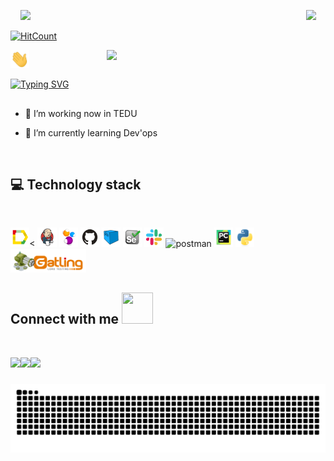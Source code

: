 <!--🪳ROACH&🕷️SPIDER--> 
<p align="center">
<img src="https://media.giphy.com/media/2fC8cduAc35UIAxHDE/giphy.gif" width="150">&nbsp;&nbsp;&nbsp;&nbsp;&nbsp;&nbsp;&nbsp;&nbsp;&nbsp;&nbsp;&nbsp;&nbsp;&nbsp;&nbsp;&nbsp;&nbsp;&nbsp;&nbsp;&nbsp;&nbsp;&nbsp;&nbsp;&nbsp;&nbsp;&nbsp;&nbsp;&nbsp;&nbsp;&nbsp;&nbsp;&nbsp;&nbsp;&nbsp;&nbsp;&nbsp;&nbsp;&nbsp;&nbsp;&nbsp;&nbsp;&nbsp;&nbsp;&nbsp;&nbsp;&nbsp;&nbsp;&nbsp;&nbsp;&nbsp;&nbsp;&nbsp;&nbsp;&nbsp;&nbsp;&nbsp;&nbsp;&nbsp;&nbsp;&nbsp;&nbsp;&nbsp;&nbsp;&nbsp;&nbsp;&nbsp;&nbsp;&nbsp;&nbsp;&nbsp;&nbsp;&nbsp;&nbsp;&nbsp;&nbsp;&nbsp;&nbsp;&nbsp;&nbsp;&nbsp;&nbsp;&nbsp;&nbsp;&nbsp;&nbsp;&nbsp;&nbsp;&nbsp;&nbsp;&nbsp;&nbsp;&nbsp;&nbsp;&nbsp;&nbsp;&nbsp;&nbsp;&nbsp;&nbsp;&nbsp;&nbsp;&nbsp;&nbsp;&nbsp;&nbsp;&nbsp;&nbsp;&nbsp;&nbsp;&nbsp;&nbsp;&nbsp;&nbsp;<img src="https://c.tenor.com/3dgbcMt6Kx4AAAAi/spider-insect.gif" width="50">


[![HitCount](https://komarev.com/ghpvc/?username=browserneo&label=Profile%20views&color=60dae2&style=flat)](https://github.com/browserneo)


      
       


<img align="right" width="350" src="https://d585tldpucybw.cloudfront.net/sfimages/default-source/productsimages/teststudio/lp-710x510-case-2-illustration.png"/>

  <img src="steck/wave.gif" width="30px">
  
  
  [![Typing SVG](https://readme-typing-svg.demolab.com/?lines=Hi,+I’m+George;QA+Engineer;Load+testing;QA+Automation+Python;QA+Automation+Playwright)](https://git.io/typing-svg)
  ##  
  
- 🌱 I’m working now in TEDU 

- 💞️ I’m currently learning Dev'ops

<br>



## 💻 Technology stack

<br>

<img width="6%" title="Allure_Report.svg" src="steck/Allure_Report.svg"><
<img width="6%" title="Jenkins.svg" src="steck/Jenkins.svg">   <img width="6%" title="Selenide.svg" src="steck/Selenide.svg">   <img width="6%" title="GitHub.svg" src="steck/GitHub.svg">   <img width="6%" title="Selenoid.svg" src="steck/Selenoid.svg">   <img src="steck/Selenium.svg" alt="Selenium" width="6%">   <img src="steck/Slack.svg" alt="Slack" width="6%">   <img src="https://www.vectorlogo.zone/logos/getpostman/getpostman-icon.svg" alt="postman" width="6%">    <img src="steck/Pycharm.svg" alt="Pycharm" width="6%">    <img src="https://raw.githubusercontent.com/devicons/devicon/master/icons/python/python-original.svg" alt="python" width="6%"> <img width="24%" title="Gatling" src="steck/Gatling-logo.png">

<h2> Connect with me <img src='https://raw.githubusercontent.com/rahulbanerjee26/githubProfileReadmeGenerator/main/gifs/handShake.gif' width="50px" height=50px> </h2>

<br>

[<img src="https://img.shields.io/badge/Microsoft_Outlook-0078D4?style=for-the-badge&logo=microsoft-outlook&logoColor=white" />](mailto:lagosh@inbox.ru)[<img src="https://img.shields.io/badge/GitLab-330F63?style=for-the-badge&logo=gitlab&logoColor=white" />](https://gitlab.com/BrowserNeo)[<img src="https://img.shields.io/badge/Telegram-2CA5E0?style=for-the-badge&logo=telegram&logoColor=white" />](https://t.me/browserneo)


###



<!---
BrowserNeo/BrowserNeo is a ✨ special ✨ repository because its `README.md` (this file) appears on your GitHub profile.
You can click the Preview link to take a look at your changes.
--->





![Snake animation](https://github.com/BrowserNeo/BrowserNeo/blob/output/github-contribution-grid-snake-dark.svg)



